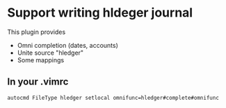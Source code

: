 
# Support writing hldeger journal

This plugin provides

- Omni completion (dates, accounts)
- Unite source "hledger"
- Some mappings


## In your .vimrc

```
autocmd FileType hledger setlocal omnifunc=hledger#complete#omnifunc
```
